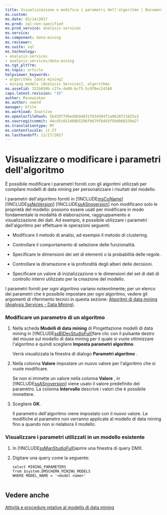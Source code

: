```yaml
---
title: Visualizzazione o modifica i parametri dell'algoritmo | Documenti Microsoft
ms.custom: 
ms.date: 03/14/2017
ms.prod: sql-non-specified
ms.prod_service: analysis-services
ms.service: 
ms.component: data-mining
ms.reviewer: 
ms.suite: sql
ms.technology:
- analysis-services
- analysis-services/data-mining
ms.tgt_pltfrm: 
ms.topic: article
helpviewer_keywords:
- algorithms [data mining]
- mining models [Analysis Services], algorithms
ms.assetid: 151b899b-c27a-4a09-bcf5-5c9f0ec24168
caps.latest.revision: "15"
author: Minewiskan
ms.author: owend
manager: kfile
ms.workload: Inactive
ms.openlocfilehash: 5bd20ff4beddb94831f634304f1a9628f21025a3
ms.sourcegitcommit: 44cd5c651488b5296fb679f6d43f50d068339a27
ms.translationtype: MT
ms.contentlocale: it-IT
ms.lasthandoff: 11/17/2017
---
```

# <a name="view-or-change-algorithm-parameters"></a>Visualizzare o modificare i parametri dell'algoritmo
  È possibile modificare i parametri forniti con gli algoritmi utilizzati per compilare modelli di data mining per personalizzare i risultati del modello.  
  
 I parametri dell'algoritmo forniti in [!INCLUDE[msCoName](../../includes/msconame-md.md)] [!INCLUDE[ssNoVersion](../../includes/ssnoversion-md.md)] [!INCLUDE[ssASnoversion](../../includes/ssasnoversion-md.md)] non modificano solo le proprietà del modello: possono essere usati per modificare in modo fondamentale la modalità di elaborazione, raggruppamento e visualizzazione dei dati. Ad esempio, è possibile utilizzare i parametri dell'algoritmo per effettuare le operazioni seguenti:  
  
-   Modificare il metodo di analisi, ad esempio il metodo di clustering.  
  
-   Controllare il comportamento di selezione delle funzionalità.  
  
-   Specificare le dimensioni dei set di elementi o la probabilità delle regole.  
  
-   Controllare la diramazione e la profondità degli alberi delle decisioni.  
  
-   Specificare un valore di inizializzazione o le dimensioni del set di dati di controllo interni utilizzato per la creazione del modello.  
  
 I parametri forniti per ogni algoritmo variano notevolmente; per un elenco dei parametri che è possibile impostare per ogni algoritmo, vedere gli argomenti di riferimento tecnici in questa sezione: [Algoritmi di data mining &#40;Analysis Services - Data Mining&#41;](../../analysis-services/data-mining/data-mining-algorithms-analysis-services-data-mining.md).  
  
### <a name="change-an-algorithm-parameter"></a>Modificare un parametro di un algoritmo  
  
1.  Nella scheda **Modelli di data mining** di Progettazione modelli di data mining in [!INCLUDE[ssBIDevStudioFull](../../includes/ssbidevstudiofull-md.md)]fare clic con il pulsante destro del mouse sul modello di data mining per il quale si vuole ottimizzare l'algoritmo e quindi scegliere **Imposta parametri algoritmo**.  
  
     Verrà visualizzata la finestra di dialogo **Parametri algoritmo** .  
  
2.  Nella colonna **Valore** impostare un nuovo valore per l'algoritmo che si vuole modificare.  
  
     Se non si immette un valore nella colonna **Valore** , in [!INCLUDE[ssASnoversion](../../includes/ssasnoversion-md.md)] viene usato il valore predefinito del parametro. La colonna **Intervallo** descrive i valori che è possibile immettere.  
  
3.  Scegliere **OK**.  
  
     Il parametro dell'algoritmo viene impostato con il nuovo valore. Le modifiche al parametro non verranno applicate al modello di data mining fino a quando non si rielabora il modello.  
  
### <a name="view-the-parameters-used-in-an-existing-model"></a>Visualizzare i parametri utilizzati in un modello esistente  
  
1.  In [!INCLUDE[ssManStudioFull](../../includes/ssmanstudiofull-md.md)]aprire una finestra di query DMX.  
  
2.  Digitare una query come la seguente:  
  
    ```  
    select MINING_PARAMETERS   
    from $system.DMSCHEMA_MINING_MODELS  
    WHERE MODEL_NAME = '<model name>'  
  
    ```  
  
## <a name="see-also"></a>Vedere anche  
 [Attività e procedure relative al modello di data mining](../../analysis-services/data-mining/mining-model-tasks-and-how-tos.md)  
  
  
